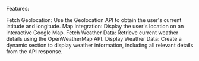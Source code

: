 Features:

Fetch Geolocation: Use the Geolocation API to obtain the user's current latitude and longitude.
Map Integration: Display the user's location on an interactive Google Map.
Fetch Weather Data: Retrieve current weather details using the OpenWeatherMap API.
Display Weather Data: Create a dynamic section to display weather information, including all relevant details from the API response.
